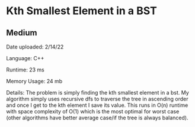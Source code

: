 
# Kth Smallest Element in a BST

## Medium

Date uploaded: 2/14/22

Language: C++

Runtime: 23 ms

Memory Usage: 24 mb

Details: The problem is simply finding the kth smallest element in a bst. My algorithm simply uses recursive dfs to traverse the tree in ascending order and once I get to the kth element I save its value. This runs in O(n) runtime with space complexity of O(1) which is the most optimal for worst case (other algorithms have better average case/if the tree is always balanced).
